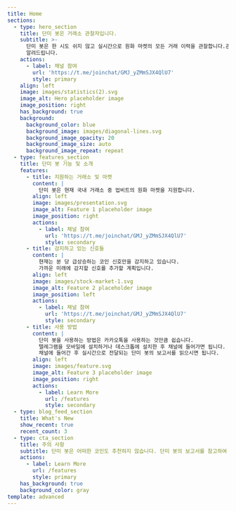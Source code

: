 ```yaml
---
title: Home
sections:
  - type: hero_section
    title: 단미 봇은 거래소 관찰자입니다.
    subtitle: >-
      단미 봇은 한 시도 쉬지 않고 실시간으로 원화 마켓의 모든 거래 이력을 관찰합니다.관찰 후 원하는 거래 신호가 감지되면 여러분에게
      알려드립니다.
    actions:
      - label: 채널 참여
        url: 'https://t.me/joinchat/GMJ_yZMmSJX4QlU7'
        style: primary
    align: left
    image: images/statistics(2).svg
    image_alt: Hero placeholder image
    image_position: right
    has_background: true
    background:
      background_color: blue
      background_image: images/diagonal-lines.svg
      background_image_opacity: 20
      background_image_size: auto
      background_image_repeat: repeat
  - type: features_section
    title: 단미 봇 기능 및 소개
    features:
      - title: 지원하는 거래소 및 마켓
        content: |
          단미 봇은 현재 국내 거래소 중 업비트의 원화 마켓을 지원합니다.
        align: left
        image: images/presentation.svg
        image_alt: Feature 1 placeholder image
        image_position: right
        actions:
          - label: 채널 참여
            url: 'https://t.me/joinchat/GMJ_yZMmSJX4QlU7'
            style: secondary
      - title: 감지하고 있는 신호들
        content: |
          현재는 분 당 급상승하는 코인 신호만을 감지하고 있습니다.
          가까운 미래에 감지할 신호를 추가할 계획입니다.
        align: left
        image: images/stock-market-1.svg
        image_alt: Feature 2 placeholder image
        image_position: left
        actions:
          - label: 채널 참여
            url: 'https://t.me/joinchat/GMJ_yZMmSJX4QlU7'
            style: secondary
      - title: 사용 방법
        content: |
          단미 봇을 사용하는 방법은 카카오톡을 사용하는 것만큼 쉽습니다.
          텔레그램을 모바일에 설치하거나 데스크톱에 설치한 후 채널에 들어가면 됩니다.
          채널에 들어간 후 실시간으로 전달되는 단미 봇의 보고서를 읽으시면 됩니다.
        align: left
        image: images/feature.svg
        image_alt: Feature 3 placeholder image
        image_position: right
        actions:
          - label: Learn More
            url: /features
            style: secondary
  - type: blog_feed_section
    title: What's New
    show_recent: true
    recent_count: 3
  - type: cta_section
    title: 주의 사항
    subtitle: 단미 봇은 어떠한 코인도 추천하지 않습니다. 단미 봇의 보고서를 참고하여 진행한 투자 행위는 오로지 사용자의 책임입니다.
    actions:
      - label: Learn More
        url: /features
        style: primary
    has_background: true
    background_color: gray
template: advanced
---
```

